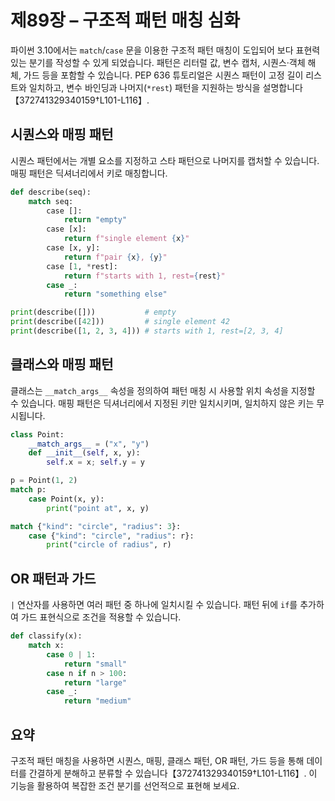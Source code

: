 # 제89장 – 구조적 패턴 매칭 심화

파이썬 3.10에서는 `match`/`case` 문을 이용한 구조적 패턴 매칭이 도입되어 보다 표현력 있는 분기를 작성할 수 있게 되었습니다. 패턴은 리터럴 값, 변수 캡처, 시퀀스·객체 해체, 가드 등을 포함할 수 있습니다. PEP 636 튜토리얼은 시퀀스 패턴이 고정 길이 리스트와 일치하고, 변수 바인딩과 나머지(`*rest`) 패턴을 지원하는 방식을 설명합니다【372741329340159†L101-L116】.

## 시퀀스와 매핑 패턴

시퀀스 패턴에서는 개별 요소를 지정하고 스타 패턴으로 나머지를 캡처할 수 있습니다. 매핑 패턴은 딕셔너리에서 키로 매칭합니다.

```python
def describe(seq):
    match seq:
        case []:
            return "empty"
        case [x]:
            return f"single element {x}"
        case [x, y]:
            return f"pair {x}, {y}"
        case [1, *rest]:
            return f"starts with 1, rest={rest}"
        case _:
            return "something else"

print(describe([]))           # empty
print(describe([42]))         # single element 42
print(describe([1, 2, 3, 4])) # starts with 1, rest=[2, 3, 4]
```

## 클래스와 매핑 패턴

클래스는 `__match_args__` 속성을 정의하여 패턴 매칭 시 사용할 위치 속성을 지정할 수 있습니다. 매핑 패턴은 딕셔너리에서 지정된 키만 일치시키며, 일치하지 않은 키는 무시됩니다.

```python
class Point:
    __match_args__ = ("x", "y")
    def __init__(self, x, y):
        self.x = x; self.y = y

p = Point(1, 2)
match p:
    case Point(x, y):
        print("point at", x, y)

match {"kind": "circle", "radius": 3}:
    case {"kind": "circle", "radius": r}:
        print("circle of radius", r)
```

## OR 패턴과 가드

`|` 연산자를 사용하면 여러 패턴 중 하나에 일치시킬 수 있습니다. 패턴 뒤에 `if`를 추가하여 가드 표현식으로 조건을 적용할 수 있습니다.

```python
def classify(x):
    match x:
        case 0 | 1:
            return "small"
        case n if n > 100:
            return "large"
        case _:
            return "medium"
```

## 요약

구조적 패턴 매칭을 사용하면 시퀀스, 매핑, 클래스 패턴, OR 패턴, 가드 등을 통해 데이터를 간결하게 분해하고 분류할 수 있습니다【372741329340159†L101-L116】. 이 기능을 활용하여 복잡한 조건 분기를 선언적으로 표현해 보세요.